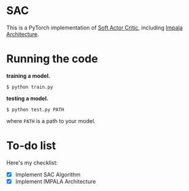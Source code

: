 # SAC

This is a PyTorch implementation of [Soft Actor Critic](https://arxiv.org/abs/1801.01290), including [Impala Architecture](https://arxiv.org/abs/1802.01561).
  
 # Running the code
 
**training a model.**

```shell script
$ python train.py
```

**testing a model.**

```shell script
$ python test.py PATH
```

where `PATH` is a path to your model.

# To-do list

Here's my checklist:

  * [x] Implement SAC Algorithm
  * [x] Implement IMPALA Architecture

